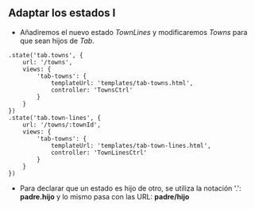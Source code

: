 ## Adaptar los estados I

- Añadiremos el nuevo estado *TownLines* y modificaremos *Towns* para que sean hijos de *Tab*.

```
.state('tab.towns', {
    url: '/towns',
    views: {
        'tab-towns': {
            templateUrl: 'templates/tab-towns.html',
            controller: 'TownsCtrl'
        }
    }
})
.state('tab.town-lines', {
    url: '/towns/:townId',
    views: {
        'tab-towns': {
            templateUrl: 'templates/tab-town-lines.html',
            controller: 'TownLinesCtrl'
        }
    }
})
```

- Para declarar que un estado es hijo de otro, se utiliza la notación '.': **padre.hijo** y lo mismo pasa con las URL: **padre/hijo**
